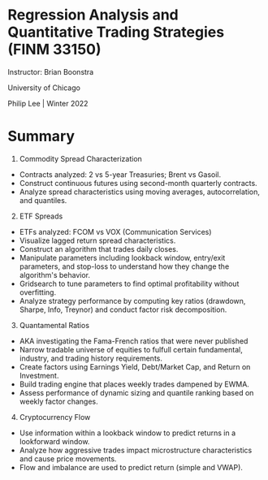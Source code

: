 # Regression Analysis and Quantitative Trading Strategies (FINM 33150)

Instructor: Brian Boonstra

University of Chicago

Philip Lee | Winter 2022

# Summary

1. Commodity Spread Characterization
* Contracts analyzed: 2 vs 5-year Treasuries; Brent vs Gasoil.
* Construct continuous futures using second-month quarterly contracts.
* Analyze spread characteristics using moving averages, autocorrelation, and quantiles.
2. ETF Spreads
* ETFs analyzed: FCOM vs VOX (Communication Services)
* Visualize lagged return spread characteristics.
* Construct an algorithm that trades daily closes.
* Manipulate parameters including lookback window, entry/exit parameters, and stop-loss to understand how they change the algorithm's behavior.
* Gridsearch to tune parameters to find optimal profitability without overfitting.
* Analyze strategy performance by computing key ratios (drawdown, Sharpe, Info, Treynor) and conduct factor risk decomposition.
3. Quantamental Ratios
* AKA investigating the Fama-French ratios that were never published
* Narrow tradable universe of equities to fulfull certain fundamental, industry, and trading history requirements.
* Create factors using Earnings Yield, Debt/Market Cap, and Return on Investment.
* Build trading engine that places weekly trades dampened by EWMA.
* Assess performance of dynamic sizing and quantile ranking based on weekly factor changes.
4. Cryptocurrency Flow
* Use information within a lookback window to predict returns in a lookforward window.
* Analyze how aggressive trades impact microstructure characteristics and cause price movements.
* Flow and imbalance are used to predict return (simple and VWAP).
